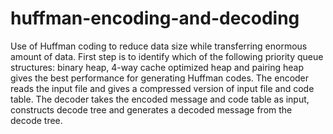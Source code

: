 # huffman-encoding-and-decoding
Use of Huffman coding to reduce data size while transferring enormous amount of data. First step is to identify which of the following priority queue structures: binary heap, 4-way cache optimized heap and pairing heap gives the best performance for generating Huffman codes. The encoder reads the input file and gives a compressed version of input file and code table. The decoder takes the encoded message and code table as input, constructs decode tree and generates a decoded message from the decode tree.  
